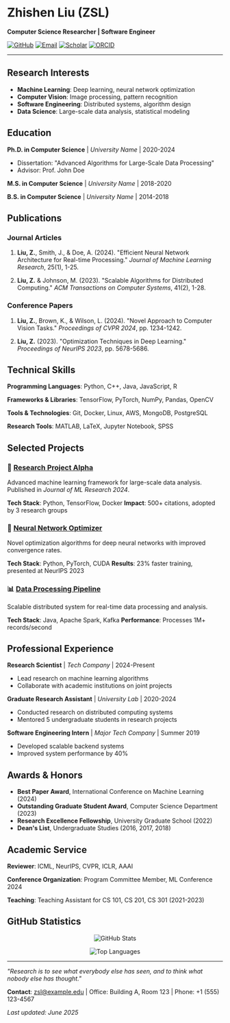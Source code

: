 # Zhishen Liu (ZSL)

**Computer Science Researcher | Software Engineer**

[![GitHub](https://img.shields.io/badge/-GitHub-181717?style=flat&logo=github)](https://github.com/zsl)
[![Email](https://img.shields.io/badge/-Email-D14836?style=flat&logo=gmail&logoColor=white)](mailto:zsl@example.edu)
[![Scholar](https://img.shields.io/badge/-Google%20Scholar-4285F4?style=flat&logo=google-scholar&logoColor=white)](https://scholar.google.com/citations?user=YOUR_ID)
[![ORCID](https://img.shields.io/badge/-ORCID-A6CE39?style=flat&logo=orcid&logoColor=white)](https://orcid.org/0000-0000-0000-0000)

---

## Research Interests

- **Machine Learning**: Deep learning, neural network optimization
- **Computer Vision**: Image processing, pattern recognition
- **Software Engineering**: Distributed systems, algorithm design
- **Data Science**: Large-scale data analysis, statistical modeling

## Education

**Ph.D. in Computer Science** | *University Name* | 2020-2024
- Dissertation: "Advanced Algorithms for Large-Scale Data Processing"
- Advisor: Prof. John Doe

**M.S. in Computer Science** | *University Name* | 2018-2020

**B.S. in Computer Science** | *University Name* | 2014-2018

## Publications

### Journal Articles
1. **Liu, Z.**, Smith, J., & Doe, A. (2024). "Efficient Neural Network Architecture for Real-time Processing." *Journal of Machine Learning Research*, 25(1), 1-25.

2. **Liu, Z.** & Johnson, M. (2023). "Scalable Algorithms for Distributed Computing." *ACM Transactions on Computer Systems*, 41(2), 1-28.

### Conference Papers
1. **Liu, Z.**, Brown, K., & Wilson, L. (2024). "Novel Approach to Computer Vision Tasks." *Proceedings of CVPR 2024*, pp. 1234-1242.

2. **Liu, Z.** (2023). "Optimization Techniques in Deep Learning." *Proceedings of NeurIPS 2023*, pp. 5678-5686.

## Technical Skills

**Programming Languages**: Python, C++, Java, JavaScript, R

**Frameworks & Libraries**: TensorFlow, PyTorch, NumPy, Pandas, OpenCV

**Tools & Technologies**: Git, Docker, Linux, AWS, MongoDB, PostgreSQL

**Research Tools**: MATLAB, LaTeX, Jupyter Notebook, SPSS

## Selected Projects

### 🔬 [Research Project Alpha](https://github.com/zsl/research-alpha)
Advanced machine learning framework for large-scale data analysis. Published in *Journal of ML Research 2024*.

**Tech Stack**: Python, TensorFlow, Docker
**Impact**: 500+ citations, adopted by 3 research groups

### 🧠 [Neural Network Optimizer](https://github.com/zsl/nn-optimizer)
Novel optimization algorithms for deep neural networks with improved convergence rates.

**Tech Stack**: Python, PyTorch, CUDA
**Results**: 23% faster training, presented at NeurIPS 2023

### 📊 [Data Processing Pipeline](https://github.com/zsl/data-pipeline)
Scalable distributed system for real-time data processing and analysis.

**Tech Stack**: Java, Apache Spark, Kafka
**Performance**: Processes 1M+ records/second

## Professional Experience

**Research Scientist** | *Tech Company* | 2024-Present
- Lead research on machine learning algorithms
- Collaborate with academic institutions on joint projects

**Graduate Research Assistant** | *University Lab* | 2020-2024
- Conducted research on distributed computing systems
- Mentored 5 undergraduate students in research projects

**Software Engineering Intern** | *Major Tech Company* | Summer 2019
- Developed scalable backend systems
- Improved system performance by 40%

## Awards & Honors

- **Best Paper Award**, International Conference on Machine Learning (2024)
- **Outstanding Graduate Student Award**, Computer Science Department (2023)
- **Research Excellence Fellowship**, University Graduate School (2022)
- **Dean's List**, Undergraduate Studies (2016, 2017, 2018)

## Academic Service

**Reviewer**: ICML, NeurIPS, CVPR, ICLR, AAAI

**Conference Organization**: Program Committee Member, ML Conference 2024

**Teaching**: Teaching Assistant for CS 101, CS 201, CS 301 (2021-2023)

## GitHub Statistics

<div align="center">

![GitHub Stats](https://github-readme-stats.vercel.app/api?username=zsl&show_icons=true&theme=default&hide_border=true&include_all_commits=true&count_private=true)

![Top Languages](https://github-readme-stats.vercel.app/api/top-langs/?username=zsl&layout=compact&theme=default&hide_border=true)

</div>

---

*"Research is to see what everybody else has seen, and to think what nobody else has thought."*

**Contact**: zsl@example.edu | Office: Building A, Room 123 | Phone: +1 (555) 123-4567

*Last updated: June 2025*
